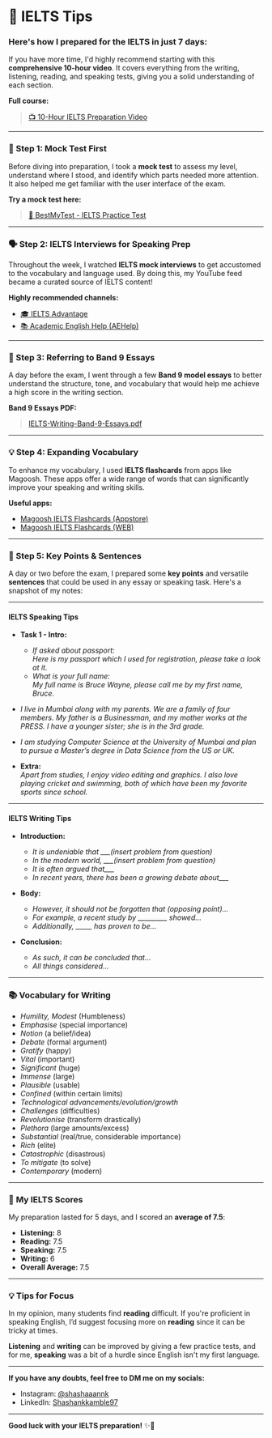 # 🎯 IELTS Tips

### Here's how I prepared for the IELTS in just **7 days**:

If you have more time, I'd highly recommend starting with this **comprehensive 10-hour video**. It covers everything from the writing, listening, reading, and speaking tests, giving you a solid understanding of each section.

**Full course:**
> [📺 10-Hour IELTS Preparation Video](https://www.youtube.com/watch?v=Jzps8q2es7cv)

---

### 🚀 Step 1: Mock Test First

Before diving into preparation, I took a **mock test** to assess my level, understand where I stood, and identify which parts needed more attention. It also helped me get familiar with the user interface of the exam.

**Try a mock test here:**
> [📝 BestMyTest - IELTS Practice Test](https://www.bestmytest.com/ielts/practice-test)

---

### 🗣️ Step 2: IELTS Interviews for Speaking Prep

Throughout the week, I watched **IELTS mock interviews** to get accustomed to the vocabulary and language used. By doing this, my YouTube feed became a curated source of IELTS content!

**Highly recommended channels:**
- [🎓 IELTS Advantage](https://www.youtube.com/@Ieltsadvantage)
- [📚 Academic English Help (AEHelp)](https://www.youtube.com/@Aehelp)

---

### 📖 Step 3: Referring to Band 9 Essays

A day before the exam, I went through a few **Band 9 model essays** to better understand the structure, tone, and vocabulary that would help me achieve a high score in the writing section.

**Band 9 Essays PDF:**
> [IELTS-Writing-Band-9-Essays.pdf](IELTS-Writing-Band-9-Essays.pdf)

---

### 💡 Step 4: Expanding Vocabulary

To enhance my vocabulary, I used **IELTS flashcards** from apps like Magoosh. These apps offer a wide range of words that can significantly improve your speaking and writing skills.

**Useful apps:**
- [Magoosh IELTS Flashcards (Appstore)](https://apps.apple.com/us/app/vocabulary-flashcards-ielts/id1125546528)
- [Magoosh IELTS Flashcards (WEB)](https://ielts.magoosh.com/flashcards/vocabulary/decks)

---

### 📝 Step 5: Key Points & Sentences

A day or two before the exam, I prepared some **key points** and versatile **sentences** that could be used in any essay or speaking task. Here's a snapshot of my notes:

---

#### **IELTS Speaking Tips** 

- **Task 1 - Intro:**
  - *If asked about passport:*  
    *Here is my passport which I used for registration, please take a look at it.*
  - *What is your full name:*  
    *My full name is Bruce Wayne, please call me by my first name, Bruce.*

- *I live in Mumbai along with my parents. We are a family of four members. My father is a Businessman, and my mother works at the PRESS. I have a younger sister; she is in the 3rd grade.*

- *I am studying Computer Science at the University of Mumbai and plan to pursue a Master’s degree in Data Science from the US or UK.*

- **Extra:**  
  *Apart from studies, I enjoy video editing and graphics. I also love playing cricket and swimming, both of which have been my favorite sports since school.*

---

#### **IELTS Writing Tips**

- **Introduction:**
  - *It is undeniable that ___(insert problem from question)*  
  - *In the modern world, ___(insert problem from question)*  
  - *It is often argued that___*  
  - *In recent years, there has been a growing debate about___*

- **Body:**
  - *However, it should not be forgotten that (opposing point)…*  
  - *For example, a recent study by _________ showed…*  
  - *Additionally, _____ has proven to be…*  

- **Conclusion:**
  - *As such, it can be concluded that…*  
  - *All things considered…*

---

### 📚 **Vocabulary for Writing**
- *Humility, Modest* (Humbleness)  
- *Emphasise* (special importance)  
- *Notion* (a belief/idea)  
- *Debate* (formal argument)  
- *Gratify* (happy)  
- *Vital* (important)  
- *Significant* (huge)  
- *Immense* (large)  
- *Plausible* (usable)  
- *Confined* (within certain limits)  
- *Technological advancements/evolution/growth*  
- *Challenges* (difficulties)  
- *Revolutionise* (transform drastically)  
- *Plethora* (large amounts/excess)  
- *Substantial* (real/true, considerable importance)  
- *Rich* (elite)  
- *Catastrophic* (disastrous)  
- *To mitigate* (to solve)  
- *Contemporary* (modern)

---

### 🎯 **My IELTS Scores**
My preparation lasted for 5 days, and I scored an **average of 7.5**:

- **Listening:** 8  
- **Reading:** 7.5  
- **Speaking:** 7.5  
- **Writing:** 6  
- **Overall Average:** 7.5

---

### 💡 **Tips for Focus**

In my opinion, many students find **reading** difficult. If you're proficient in speaking English, I’d suggest focusing more on **reading** since it can be tricky at times. 

**Listening** and **writing** can be improved by giving a few practice tests, and for me, **speaking** was a bit of a hurdle since English isn't my first language. 

---

**If you have any doubts, feel free to DM me on my socials:**  
- Instagram: [@shashaaannk](https://www.instagram.com/shashaaannk)  
- LinkedIn: [Shashankkamble97](https://www.linkedin.com/in/shashankkamble97/)

---

**Good luck with your IELTS preparation!** ✨💪
